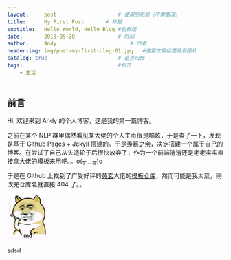 ```yaml
---
layout:     post   				    # 使用的布局（不需要改）
title:      My First Post   	# 标题 
subtitle:   Hello World, Hello Blog #副标题
date:       2019-09-20 				# 时间
author:     Andy 						# 作者
header-img: img/post-my-first-blog-01.jpg 	#这篇文章标题背景图片
catalog: true 						# 是否归档
tags:								#标签
    - 生活
---
```


## 前言
Hi, 欢迎来到 Andy 的个人博客，这是我的第一篇博客。

之前在某个 NLP 群里偶然看见某大佬的个人主页很是酷炫，于是查了一下，发现是基于 [Github Pages](https://pages.github.com/) + [Jekyll](https://jekyllrb.com/) 搭建的。于是羡慕之余，决定搭建一个属于自己的博客。在尝试了自己从头造轮子后很快放弃了，作为一个前端渣渣还是老老实实直接拿大佬的模板来用吧。。o(╥﹏╥)o

于是在 Github 上找到了广受好评的[黄玄](https://huangxuan.me/)大佬的[模板仓库](https://github.com/Huxpro/huxblog-boilerplate)，然而可能是我太菜，刚改完仓库名就直接 404 了。。

<img src="https://github.com/Andy-TK/Andy-TK.github.io/blob/master/img/post-my-first-blog-02.jpg" alt="md" width="20%">

sdsd
